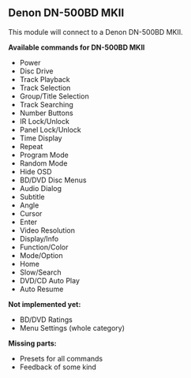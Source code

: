 ## Denon DN-500BD MKII

This module will connect to a Denon DN-500BD MKII.

**Available commands for DN-500BD MKII**
* Power 
* Disc Drive 
* Track Playback 
* Track Selection 
* Group/Title Selection 
* Track Searching 
* Number Buttons
* IR Lock/Unlock 
* Panel Lock/Unlock 
* Time Display 
* Repeat 
* Program Mode 
* Random Mode 
* Hide OSD 
* BD/DVD Disc Menus 
* Audio Dialog 
* Subtitle 
* Angle 
* Cursor 
* Enter 
* Video Resolution 
* Display/Info 
* Function/Color
* Mode/Option 
* Home 
* Slow/Search
* DVD/CD Auto Play 
* Auto Resume

**Not implemented yet:**
* BD/DVD Ratings
* Menu Settings (whole category)

**Missing parts:**
* Presets for all commands
* Feedback of some kind